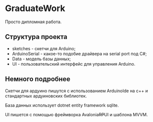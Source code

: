 # GraduateWork

Просто дипломная работа.

## Структура проекта
* sketches - скетчи для Arduino;
* ArduinoSerial - какое-то подобие драйвера на serial port под C#;
* Data - модель базы данных;
* UI - пользовательский интерфейс для управления Arduino.

## Немного подробнее
Скетчи для ардуино пишутся с использованием ArduinoIde на c++ и стандартных ардуиновских библиотек.

База данных использует dotnet entity framework sqlite.

UI пишется с помощью фреймворка Avalonia~~RP~~UI и шаблона MVVM.
